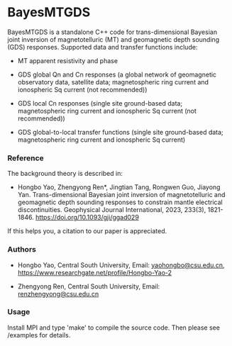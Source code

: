 # BayesMTGDS

BayesMTGDS is a standalone C++ code for trans-dimensional Bayesian joint inversion of magnetotelluric (MT) and geomagnetic depth sounding (GDS) responses. Supported data and transfer functions include:

- MT apparent resistivity and phase

- GDS global Qn and Cn responses (a global network of geomagnetic observatory data, satellite data; magnetospheric ring current and ionospheric Sq current (not recommended))

- GDS local Cn responses (single site ground-based data; magnetospheric ring current and ionospheric Sq current (not recommended))

- GDS global-to-local transfer functions (single site ground-based data; magnetospheric ring current and ionospheric Sq current)

### Reference
The background theory is described in:

- Hongbo Yao, Zhengyong Ren*, Jingtian Tang, Rongwen Guo, Jiayong Yan. Trans-dimensional Bayesian joint inversion of magnetotelluric and geomagnetic depth sounding responses to constrain mantle electrical discontinuities. Geophysical Journal International, 2023, 233(3), 1821-1846. https://doi.org/10.1093/gji/ggad029

If this helps you, a citation to our paper is appreciated.

### Authors

- Hongbo Yao, Central South University, Email: yaohongbo@csu.edu.cn, https://www.researchgate.net/profile/Hongbo-Yao-2

- Zhengyong Ren, Central South University, Email: renzhengyong@csu.edu.cn

### Usage
Install MPI and type 'make' to compile the source code. Then please see /examples for details.
